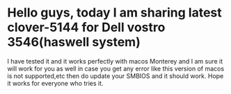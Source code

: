 # Hello guys, today I am sharing latest clover-5144 for Dell vostro 3546(haswell system)
I have tested it and it works perfectly with macos Monterey and I am sure it will work for you as well in case you get any error like this version of macos is not supported,etc then do update your SMBIOS and it should work.
Hope it works for everyone who tries it.
